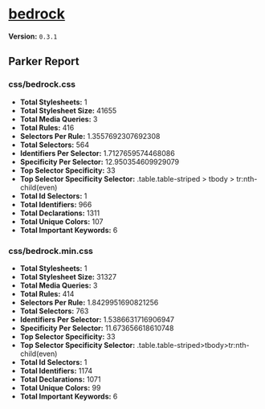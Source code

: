 # [bedrock]( http://www.boldoutlook.com/bedrock/ )

**Version:** `0.3.1`

## Parker Report

### css/bedrock.css

- **Total Stylesheets:** 1
- **Total Stylesheet Size:** 41655
- **Total Media Queries:** 3
- **Total Rules:** 416
- **Selectors Per Rule:** 1.3557692307692308
- **Total Selectors:** 564
- **Identifiers Per Selector:** 1.7127659574468086
- **Specificity Per Selector:** 12.950354609929079
- **Top Selector Specificity:** 33
- **Top Selector Specificity Selector:** .table.table-striped > tbody > tr:nth-child(even)
- **Total Id Selectors:** 1
- **Total Identifiers:** 966
- **Total Declarations:** 1311
- **Total Unique Colors:** 107
- **Total Important Keywords:** 6

### css/bedrock.min.css

- **Total Stylesheets:** 1
- **Total Stylesheet Size:** 31327
- **Total Media Queries:** 3
- **Total Rules:** 414
- **Selectors Per Rule:** 1.8429951690821256
- **Total Selectors:** 763
- **Identifiers Per Selector:** 1.5386631716906947
- **Specificity Per Selector:** 11.673656618610748
- **Top Selector Specificity:** 33
- **Top Selector Specificity Selector:** .table.table-striped>tbody>tr:nth-child(even)
- **Total Id Selectors:** 1
- **Total Identifiers:** 1174
- **Total Declarations:** 1071
- **Total Unique Colors:** 99
- **Total Important Keywords:** 6
